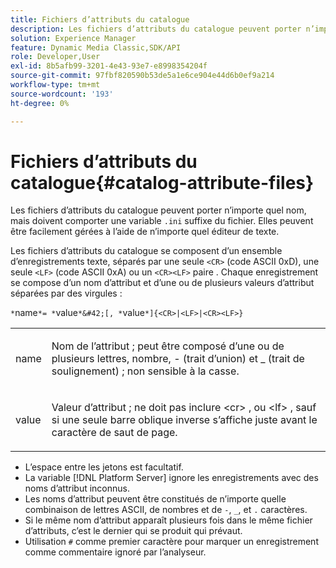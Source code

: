 ```yaml
---
title: Fichiers d’attributs du catalogue
description: Les fichiers d’attributs du catalogue peuvent porter n’importe quel nom, mais doivent comporter un suffixe de fichier .ini. Elles peuvent être facilement gérées à l’aide de n’importe quel éditeur de texte.
solution: Experience Manager
feature: Dynamic Media Classic,SDK/API
role: Developer,User
exl-id: 8b5afb99-3201-4e43-93e7-e8998354204f
source-git-commit: 97fbf820590b53de5a1e6ce904e44d6b0ef9a214
workflow-type: tm+mt
source-wordcount: '193'
ht-degree: 0%

---
```


# Fichiers d’attributs du catalogue{#catalog-attribute-files}

Les fichiers d’attributs du catalogue peuvent porter n’importe quel nom, mais doivent comporter une variable `.ini` suffixe du fichier. Elles peuvent être facilement gérées à l’aide de n’importe quel éditeur de texte.

Les fichiers d’attributs du catalogue se composent d’un ensemble d’enregistrements texte, séparés par une seule `<CR>` (code ASCII 0xD), une seule `<LF>` (code ASCII 0xA) ou un `<CR><LF>` paire . Chaque enregistrement se compose d’un nom d’attribut et d’une ou de plusieurs valeurs d’attribut séparées par des virgules :

`*`name`*= *`value`*&#42;[, *`value`*]{<CR>|<LF>|<CR><LF>}`

<table id="simpletable_8454AD549FDA421BA1469CDA44132773"> 
 <tr class="strow"> 
  <td class="stentry"> <p> <span class="codeph"> <span class="varname"> name </span> </span> </p> </td> 
  <td class="stentry"> <p>Nom de l’attribut ; peut être composé d’une ou de plusieurs lettres, nombre, - (trait d’union) et _ (trait de soulignement) ; non sensible à la casse.</p> </td> 
 </tr> 
 <tr class="strow"> 
  <td class="stentry"> <p> <span class="codeph"> <span class="varname"> value </span> </span> </p> </td> 
  <td class="stentry"> <p>Valeur d’attribut ; ne doit pas inclure <span class="codeph"> &lt;cr&gt; </span>, ou <span class="codeph"> &lt;lf&gt; </span> , sauf si une seule barre oblique inverse s’affiche juste avant le caractère de saut de page. </p> </td> 
 </tr> 
</table>

* L’espace entre les jetons est facultatif.
* La variable [!DNL Platform Server] ignore les enregistrements avec des noms d’attribut inconnus.
* Les noms d’attribut peuvent être constitués de n’importe quelle combinaison de lettres ASCII, de nombres et de `-`, `_`, et `.` caractères.
* Si le même nom d’attribut apparaît plusieurs fois dans le même fichier d’attributs, c’est le dernier qui se produit qui prévaut.
* Utilisation `#` comme premier caractère pour marquer un enregistrement comme commentaire ignoré par l’analyseur.
